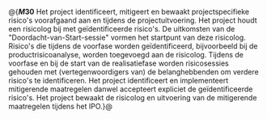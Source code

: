 @{**$M30$**
Het project identificeert, mitigeert en bewaakt projectspecifieke risico's voorafgaand aan en tijdens de projectuitvoering. Het project houdt een risicolog bij met geïdentificeerde risico's. De uitkomsten van de "Doordacht-van-Start-sessie" vormen het startpunt van deze risicolog. Risico's die tijdens de voorfase worden geïdentificeerd, bijvoorbeeld bij de productrisicoanalyse, worden toegevoegd aan de risicolog. Tijdens de voorfase en bij de start van de realisatiefase worden risicosessies gehouden met (vertegenwoordigers van) de belanghebbenden om verdere risico's te identificeren. Het project identificeert en implementeert mitigerende maatregelen danwel accepteert expliciet de geïdentificeerde risico's. Het project bewaakt de risicolog en uitvoering van de mitigerende maatregelen tijdens het IPO.}@
